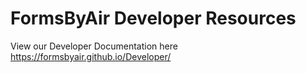 # FormsByAir Developer Resources

View our Developer Documentation here https://formsbyair.github.io/Developer/
